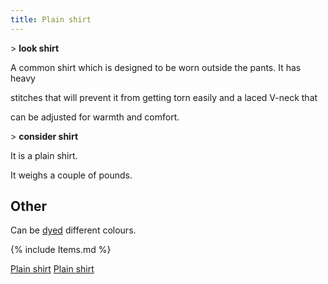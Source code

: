 ```yaml
---
title: Plain shirt
---
```


\> **look shirt**

A common shirt which is designed to be worn outside the pants. It has
heavy

stitches that will prevent it from getting torn easily and a laced
V-neck that

can be adjusted for warmth and comfort.

\> **consider shirt**

It is a plain shirt.

It weighs a couple of pounds.

## Other

Can be [dyed](dye "wikilink") different colours.

{% include Items.md %}

[Plain shirt](Category:_Cloth_equipment "wikilink") [Plain
shirt](Category:_Body_items "wikilink")